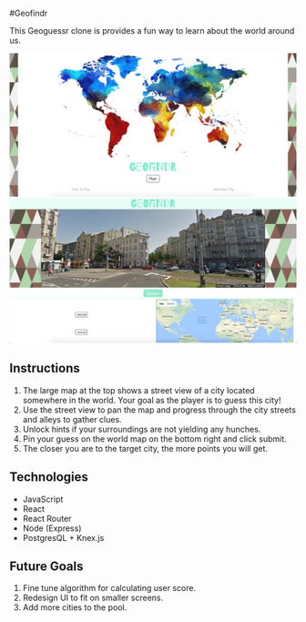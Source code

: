 #Geofindr

This Geoguessr clone is provides a fun way to learn about the world around us.

![landing](./public/landing.png)
![play](./public/play.png)

## Instructions
1. The large map at the top shows a street view of a city located somewhere in the world. Your goal as the player is to guess this city!
2. Use the street view to pan the map and progress through the city streets and alleys to gather clues.
3. Unlock hints if your surroundings are not yielding any hunches.
4. Pin your guess on the world map on the bottom right and click submit.
5. The closer you are to the target city, the more points you will get.

## Technologies
* JavaScript
* React
* React Router
* Node (Express)
* PostgresQL + Knex.js

## Future Goals
1. Fine tune algorithm for calculating user score.
2. Redesign UI to fit on smaller screens.
3. Add more cities to the pool.
